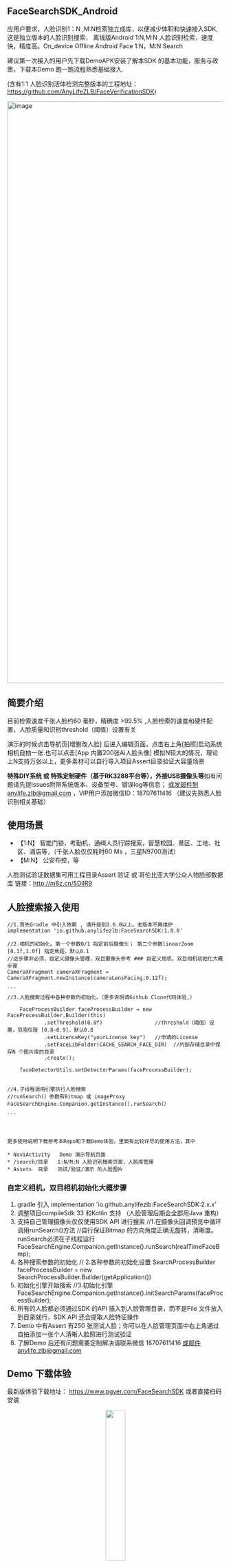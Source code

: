 ## FaceSearchSDK_Android
应用户要求，人脸识别1：N ,M:N检索独立成库，以便减少体积和快速接入SDK, 这是独立版本的人脸识别搜索，
离线版Android 1:N,M:N 人脸识别检索，速度快，精度高。On_device Offline Android Face 1:N，M:N Search

建议第一次接入的用户先下载DemoAPK安装了解本SDK 的基本功能，服务与政策，下载本Demo 跑一跑流程熟悉基础接入.

(含有1:1 人脸识别活体检测完整版本的工程地址：https://github.com/AnyLifeZLB/FaceVerificationSDK)


<img width="1354" alt="image" src="https://github.com/AnyLifeZLB/FaceSearchSDK_Android/assets/15169396/b61d6ab9-b695-4d75-a9cd-42c27ecacc67">


## 简要介绍
目前检索速度千张人脸约60 毫秒，精确度 >99.5% ,人脸检索的速度和硬件配置，人脸质量和识别threshold（阈值）设置有关

演示的时候点击导航页[增删改人脸] 后进入编辑页面，点击右上角[拍照]启动系统相机自拍一张.也可以点击[App 内置200张Ai人脸头像] 
模拟N较大的情况，理论上N支持万张以上，更多素材可以自行导入项目Assert目录验证大容量场景

**特殊DIY系统 或 特殊定制硬件（基于RK3288平台等），外接USB摄像头等**如有问题请先提Issues附带系统版本、设备型号、错误log等信息；
或发邮件到anylife.zlb@gmail.com ，VIP用户添加微信ID：18707611416 （建议先熟悉人脸识别相关基础）


## 使用场景

- 【1:N】 智能门锁，考勤机，通缉人员行踪搜索，智慧校园、景区、工地、社区、酒店等，（千张人脸仅仅耗时60 Ms ，三星N9700测试）
- 【M:N】 公安布控，等
 
 人脸测试验证数据集可用工程目录Assert 验证 或 哥伦比亚大学公众人物脸部数据库  链接：http://m6z.cn/5DlIR9

## 人脸搜索接入使用

    //1.首先Gradle 中引入依赖 , 请升级到1.6.0以上。老版本不再维护
    implementation 'io.github.anylifezlb:FaceSearchSDK:1.8.0'

    //2.相机的初始化。第一个参数0/1 指定前后摄像头； 第二个参数linearZoom [0.1f,1.0f] 指定焦距，默认0.1
    //这步骤非必须，自定义摄像头管理，双目摄像头参考 ### 自定义相机，双目相机初始化大概步骤
    CameraXFragment cameraXFragment = CameraXFragment.newInstance(cameraLensFacing,0.12f);

    ``` 
    //3.人脸搜索过程中各种参数的初始化。（更多说明请Github Clone代码体验,）
    
        FaceProcessBuilder faceProcessBuilder = new FaceProcessBuilder.Builder(this)
                .setThreshold(0.8f)                 //threshold（阈值）设置，范围仅限 [0.8-0.9]，默认0.8
                .setLicenceKey("yourLicense key")   //申请的License
                .setFaceLibFolder(CACHE_SEARCH_FACE_DIR)  //内部存储目录中保存N 个图片库的目录
                .create();

        faceDetectorUtils.setDetectorParams(faceProcessBuilder);


    //4.子线程调用引擎执行人脸搜索
    //runSearch(）参数有Bitmap 或 imageProxy
    FaceSearchEngine.Companion.getInstance().runSearch(）

    ```

    
   
    更多使用说明下载参考本Repo和下载Demo体验，里面有比较详尽的使用方法，其中
  
    * NaviActivity   Demo 演示导航页面
    * /search/目录   1:N/M:N 人脸识别搜索页面，人脸库管理
    * Assets  目录   测试/验证/演示 的人脸图片

### 自定义相机，双目相机初始化大概步骤

1. gradle 引入 implementation 'io.github.anylifezlb:FaceSearchSDK:2.x.x'
2. 调整项目compileSdk 33 和Kotlin 支持 （人脸管理后期会全部用Java 重构）
3. 支持自己管理摄像头仅仅使用SDK API 进行搜索
   //1.在摄像头回调预览中循环调用runSearch()方法
   //自行保证Bitmap 的方向角度正确无旋转，清晰度。runSearch必须在子线程运行
   FaceSearchEngine.Companion.getInstance().runSearch(realTimeFaceBmp);
4. 各种搜索参数的初始化
   // 2.各种参数的初始化设置
   SearchProcessBuilder faceProcessBuilder = new SearchProcessBuilder.Builder(getApplication())
5. 初始化引擎开始搜索
   //3.初始化引擎
   FaceSearchEngine.Companion.getInstance().initSearchParams(faceProcessBuilder);
6. 所有的人脸都必须通过SDK 的API 插入到人脸管理目录，而不是File 文件放入到目录就行，SDK API 还会提取人脸特征操作
7. Demo 中有Assert 有250 张测试人脸；你可以在人脸管理页面中右上角通过自拍添加一张个人清晰人脸照进行测试验证
8. 了解Demo 后还有问题需要定制解决请联系微信 18707611416 或邮件anylife.zlb@gmail.com


## Demo 下载体验

最新版体验下载地址： https://www.pgyer.com/FaceSearchSDK
或者直接扫码安装

<div align=center>
<img src="https://github.com/AnyLifeZLB/FaceSearchSDK_Android/assets/15169396/119f33ec-5525-4943-ad35-ef400a408172" width = 30% height = 30% />
</div>




### This is Demo Video

https://github.com/AnyLifeZLB/FaceSearchSDK_Android/assets/15169396/46cca423-1cc9-4861-bec9-7457f68ad986



